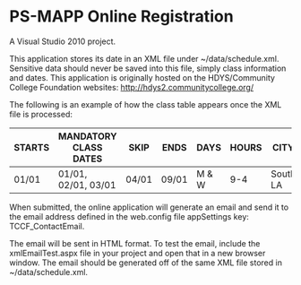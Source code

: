 # PS-MAPP Online Registration

A Visual Studio 2010 project.

This application stores its date in an XML file under ~/data/schedule.xml.
Sensitive data should never be saved into this file, simply class information and dates.
This application is originally hosted on the HDYS/Community College Foundation websites: http://hdys2.communitycollege.org/

The following is an example of how the class table appears once the XML file is processed:

| STARTS | MANDATORY CLASS DATES | SKIP  | ENDS  | DAYS  | HOURS | CITY     |        |
| ------ | --------------------- | ----- | ----- | ----- | ----- | -------- | ------ |
| 01/01  | 01/01, 02/01, 03/01   | 04/01 | 09/01 | M & W |  9-4  | South LA | FILLED |

When submitted, the online application will generate an email and send it to the email address defined in the web.config file appSettings key: TCCF_ContactEmail.

The email will be sent in HTML format. To test the email, include the xmlEmailTest.aspx file in your project and open that in a new browser window. The email should be generated off of the same XML file stored in ~/data/schedule.xml.
